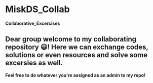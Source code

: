 # MiskDS_Collab
**Collaborative_Excercises**

**Dear group welcome to my collaborating repository 😃!**
 Here we can exchange codes, solutions or even resources and solve some excersies as well.
-------------------------------------------------------------------------------------------------------
**Feel free to do whatever you're assigned as an admin to my repo!**
